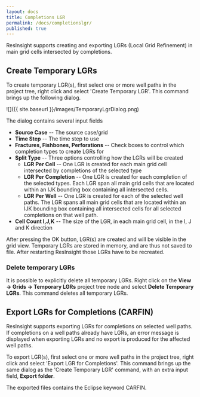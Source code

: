 ```yaml
---
layout: docs
title: Completions LGR
permalink: /docs/completionslgr/
published: true
---
```


ResInsight supports creating and exporting LGRs (Local Grid Refinement) in main grid cells intersected by completions.

## Create Temporary LGRs
To create temporary LGR(s), first select one or more well paths in the project tree, right click and select 'Create Temporary LGR'. This command brings up the following dialog.

![]({{ site.baseurl }}/images/TemporaryLgrDialog.png)

The dialog contains several input fields
- **Source Case** -- The source case/grid
- **Time Step** -- The time step to use
- **Fractures, Fishbones, Perforations** -- Check boxes to control which completion types to create LGRs for
- **Split Type** -- Three options controlling how the LGRs will be created
  - **LGR Per Cell** -- One LGR is created for each main grid cell intersected by completions of the selected type
  - **LGR Per Completion** -- One LGR is created for each completion of the selected types. Each LGR span all main grid cells that are located within an IJK bounding box containing all intersected cells.
  - **LGR Per Well** -- One LGR is created for each of the selected well paths. The LGR spans all main grid cells that are located within an IJK bounding box containing all intersected cells for all selected completions on that well path.
- **Cell Count I,J,K** -- The size of the LGR, in each main grid cell, in the I, J and K direction

After pressing the OK button, LGR(s) are created and will be visible in the grid view.
Temporary LGRs are stored in memory, and are thus not saved to file. After restarting ResInsight those LGRs have to be recreated.

### Delete temporary LGRs
It is possible to explicitly delete all temporary LGRs. Right click on the **View -> Grids -> Temporary LGRs** project tree node and select **Delete Temporary LGRs**. This command deletes all temporary LGRs.

## Export LGRs for Completions (CARFIN)
ResInsight supports exporting LGRs for completions on selected well paths. If completions on a well paths already have LGRs, an error message is displayed when exporting LGRs and no export is produced for the affected well paths.

To export LGR(s), first select one or more well paths in the project tree, right click and select 'Export LGR for Completions'. This command brings up the same dialog as the 'Create Temporary LGR' command, with an extra input field, **Export folder**.

The exported files contains the Eclipse keyword CARFIN.
